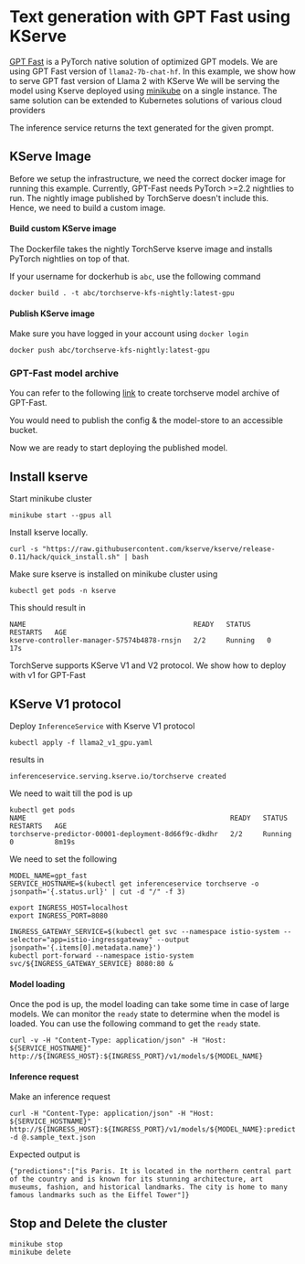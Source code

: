 # Text generation with GPT Fast using KServe

[GPT Fast](https://github.com/pytorch-labs/gpt-fast) is a PyTorch native solution of optimized GPT models. We are using GPT Fast version of `llama2-7b-chat-hf`.
In this example, we show how to serve GPT fast version of Llama 2 with KServe
We will be serving the model using Kserve deployed using [minikube](https://minikube.sigs.k8s.io/docs/start/) on a single instance. The same solution can be extended to Kubernetes solutions of various cloud providers

The inference service returns the text generated for the given prompt.

## KServe Image

Before we setup the infrastructure, we need the correct docker image for running this example.
Currently, GPT-Fast needs PyTorch >=2.2 nightlies to run. The nightly image published by TorchServe doesn't include this. Hence, we need to build a custom image.

#### Build custom KServe image

The Dockerfile takes the nightly TorchServe kserve image and installs PyTorch nightlies on top of that.

If your username for dockerhub is `abc`, use the following command
```
docker build . -t abc/torchserve-kfs-nightly:latest-gpu
```

#### Publish KServe image

Make sure you have logged in your account using `docker login`

```
docker push abc/torchserve-kfs-nightly:latest-gpu
```

### GPT-Fast model archive

You can refer to the following [link](https://github.com/pytorch/serve/blob/master/examples/large_models/gpt_fast/README.md) to create torchserve model archive of GPT-Fast.

You would need to publish the config & the model-store to an accessible bucket.

Now we are ready to start deploying the published model.

## Install kserve

Start minikube cluster

```
minikube start --gpus all
```

Install kserve locally.
```
curl -s "https://raw.githubusercontent.com/kserve/kserve/release-0.11/hack/quick_install.sh" | bash
```

Make sure kserve is installed on minikube cluster using

```
kubectl get pods -n kserve
```

This should result in
```
NAME                                         READY   STATUS    RESTARTS   AGE
kserve-controller-manager-57574b4878-rnsjn   2/2     Running   0          17s
```

TorchServe supports KServe V1 and V2 protocol. We show how to deploy with v1 for GPT-Fast

## KServe V1 protocol

Deploy `InferenceService` with Kserve V1 protocol

```
kubectl apply -f llama2_v1_gpu.yaml
```

results in

```
inferenceservice.serving.kserve.io/torchserve created
```

We  need to wait till the pod is up

```
kubectl get pods
NAME                                                  READY   STATUS    RESTARTS   AGE
torchserve-predictor-00001-deployment-8d66f9c-dkdhr   2/2     Running   0          8m19s
```

We need to set the following

```
MODEL_NAME=gpt_fast
SERVICE_HOSTNAME=$(kubectl get inferenceservice torchserve -o jsonpath='{.status.url}' | cut -d "/" -f 3)
```

```
export INGRESS_HOST=localhost
export INGRESS_PORT=8080
```

```
INGRESS_GATEWAY_SERVICE=$(kubectl get svc --namespace istio-system --selector="app=istio-ingressgateway" --output jsonpath='{.items[0].metadata.name}')
kubectl port-forward --namespace istio-system svc/${INGRESS_GATEWAY_SERVICE} 8080:80 &
```

#### Model loading

Once the pod is up, the model loading can take some time in case of large models. We can monitor the `ready` state to determine when the model is loaded.
You can use the following command to get the `ready` state.

```
curl -v -H "Content-Type: application/json" -H "Host: ${SERVICE_HOSTNAME}" http://${INGRESS_HOST}:${INGRESS_PORT}/v1/models/${MODEL_NAME}
```

#### Inference request
Make an inference request

```
curl -H "Content-Type: application/json" -H "Host: ${SERVICE_HOSTNAME}" http://${INGRESS_HOST}:${INGRESS_PORT}/v1/models/${MODEL_NAME}:predict -d @.sample_text.json
```

Expected output is

```
{"predictions":["is Paris. It is located in the northern central part of the country and is known for its stunning architecture, art museums, fashion, and historical landmarks. The city is home to many famous landmarks such as the Eiffel Tower"]}
```


## Stop and Delete the cluster

```
minikube stop
minikube delete
```
